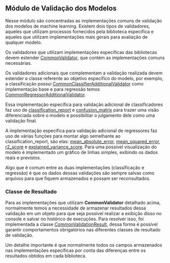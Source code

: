 ## Módulo de Validação dos Modelos

Nesse módulo são concentradas as implementações comuns de validação dos modelos de machine
learning. Existem dois tipos de validadores, aqueles que utilizam processos fornecidos
pela biblioteca específica e aqueles que utilizam implementações mais gerais para avaliação
de qualquer modelo.

Os validadores que utilizam implementações específicas das bibliotecas devem estender
[CommonValidator](https://github.com/nikolasluiz123/MLModelTuner/blob/master/wrappers/common/validator/common_validator.py#L4), que contém as implementações comuns necessárias.

Os validadores adicionais que complementam a validação realizada devem estender a classe
referente ao objetivo específico do modelo, por exemplo, a classificação possui [CommonClassifierAdditionalValidator](https://github.com/nikolasluiz123/MLModelTuner/blob/master/wrappers/common/validator/common_additional_validator.py#L19)
como implementação base e para regressão temos [CommonRegressorAdditionalValidator](https://github.com/nikolasluiz123/MLModelTuner/blob/master/wrappers/common/validator/common_additional_validator.py#L115).

Essa implementação específica para validação adicional de classificadores faz uso de [classification_report](https://scikit-learn.org/stable/modules/generated/sklearn.metrics.classification_report.html)
e [confusion_matrix](https://scikit-learn.org/stable/modules/generated/sklearn.metrics.confusion_matrix.html) para trazer uma visão diferenciada sobre o modelo e possibilitar o julgamento dele como uma 
validação final.

A implementação específica para validação adicional de regressores faz uso de várias funções para montar algo semelhante ao classification_report, são elas: [mean_absolute_error](https://scikit-learn.org/stable/modules/generated/sklearn.metrics.mean_absolute_error.html), [mean_squared_error](https://scikit-learn.org/stable/modules/generated/sklearn.metrics.mean_squared_error.html), [r2_score](https://scikit-learn.org/stable/modules/generated/sklearn.metrics.mean_squared_error.html) e [explained_variance_score](https://scikit-learn.org/stable/modules/generated/sklearn.metrics.explained_variance_score.html). Para uma possível visualização do modelo é implementado um gráfico de linhas simples, exibindo os dados reais e previstos.

Algo que é comum entre as duas implementações (classificação e regressão) é que os dados dessas validações são sempre salvas como arquivos para que fiquem armazenados e possam ser reconsultados.

### Classe de Resultado

Para as implementações que utilizam **CommonValidator** detalhado acima, normalmente temos
a necessidade de armazenar resultados dessa validação em um objeto para que seja possível
realizar a exibição disso no console e salvar no histórico de execuções. Para resolver isso,
foi implementada a classe [CommonValidationResult](https://github.com/nikolasluiz123/MLModelTuner/blob/master/wrappers/common/validator/results/common_validation_result.py#L5), dessa forma é possível garantir comportamentos
obrigatórios nas diferentes classes de resultado de validação.

Um detalhe importante é que normalmente todos os campos armazenados nas implementações específicas
por conta das diferenças entre os resultados obtidos em cada biblioteca.

